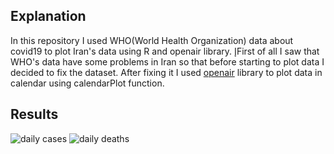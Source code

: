 ## Explanation
In this repository I used WHO(World Health Organization) data about covid19 to plot Iran's data using R and openair library.
إFirst of all I saw that WHO's data have some problems in Iran so that before starting to plot data I decided to fix the dataset.
After fixing it I used [openair](https://github.com/davidcarslaw/openair) library to plot data in calendar using calendarPlot function.

## Results
![daily cases](https://github.com/kian79/Iran_Covid19_Data_Plotting/blob/master/covid_new_cases.png)
![daily deaths](https://github.com/kian79/Iran_Covid19_Data_Plotting/blob/master/covid_new_deaths.png)
